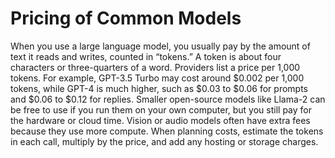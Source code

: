 # Pricing of Common Models

When you use a large language model, you usually pay by the amount of text it reads and writes, counted in “tokens.” A token is about four characters or three-quarters of a word. Providers list a price per 1,000 tokens. For example, GPT-3.5 Turbo may cost around $0.002 per 1,000 tokens, while GPT-4 is much higher, such as $0.03 to $0.06 for prompts and $0.06 to $0.12 for replies. Smaller open-source models like Llama-2 can be free to use if you run them on your own computer, but you still pay for the hardware or cloud time. Vision or audio models often have extra fees because they use more compute. When planning costs, estimate the tokens in each call, multiply by the price, and add any hosting or storage charges.